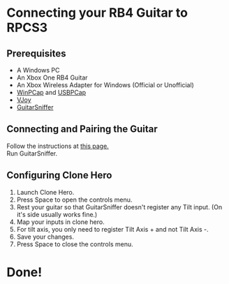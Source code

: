 # Connecting your RB4 Guitar to RPCS3
## Prerequisites
* A Windows PC
* An Xbox One RB4 Guitar
* An Xbox Wireless Adapter for Windows (Official or Unofficial)
* [WinPCap](https://www.winpcap.org/install/bin/WinPcap_4_1_3.exe) and [USBPCap](https://desowin.org/usbpcap/)
* [VJoy](https://github.com/jshafer817/vJoy/releases/latest) 
* [GuitarSniffer](https://github.com/artman41/guitarsniffer)

## Connecting and Pairing the Guitar
Follow the instructions at [this page.](connecting.md)     
Run GuitarSniffer.

## Configuring Clone Hero
1. Launch Clone Hero.
2. Press Space to open the controls menu.
3. Rest your guitar so that GuitarSniffer doesn't register any Tilt input. (On it's side usually works fine.)
4. Map your inputs in clone hero.
5. For tilt axis, you only need to register Tilt Axis + and not Tilt Axis -.
6. Save your changes.
7. Press Space to close the controls menu.
# Done!

